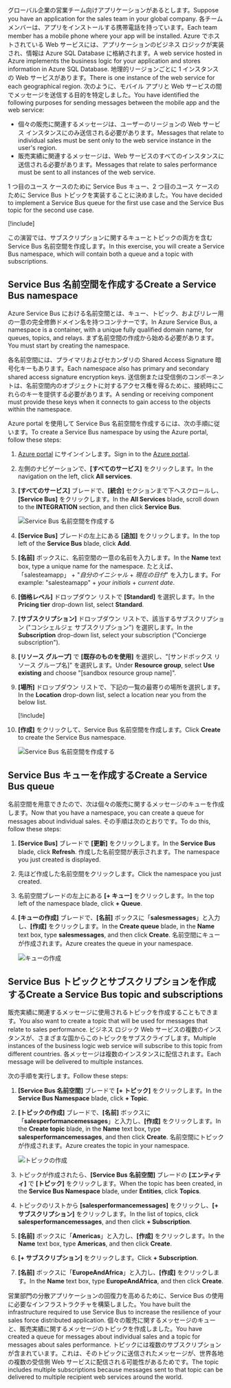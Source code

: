<span data-ttu-id="07da2-101">グローバル企業の営業チーム向けアプリケーションがあるとします。</span><span class="sxs-lookup"><span data-stu-id="07da2-101">Suppose you have an application for the sales team in your global company.</span></span> <span data-ttu-id="07da2-102">各チーム メンバーは、アプリをインストールする携帯電話を持っています。</span><span class="sxs-lookup"><span data-stu-id="07da2-102">Each team member has a mobile phone where your app will be installed.</span></span> <span data-ttu-id="07da2-103">Azure でホストされている Web サービスには、アプリケーションのビジネス ロジックが実装され、情報は Azure SQL Database に格納されます。</span><span class="sxs-lookup"><span data-stu-id="07da2-103">A web service hosted in Azure implements the business logic for your application and stores information in Azure SQL Database.</span></span> <span data-ttu-id="07da2-104">地理的リージョンごとに 1 インスタンスの Web サービスがあります。</span><span class="sxs-lookup"><span data-stu-id="07da2-104">There is one instance of the web service for each geographical region.</span></span> <span data-ttu-id="07da2-105">次のように、モバイル アプリと Web サービスの間でメッセージを送信する目的を特定しました。</span><span class="sxs-lookup"><span data-stu-id="07da2-105">You have identified the following purposes for sending messages between the mobile app and the web service:</span></span>

- <span data-ttu-id="07da2-106">個々の販売に関連するメッセージは、ユーザーのリージョンの Web サービス インスタンスにのみ送信される必要があります。</span><span class="sxs-lookup"><span data-stu-id="07da2-106">Messages that relate to individual sales must be sent only to the web service instance in the user's region.</span></span>
- <span data-ttu-id="07da2-107">販売実績に関連するメッセージは、Web サービスのすべてのインスタンスに送信される必要があります。</span><span class="sxs-lookup"><span data-stu-id="07da2-107">Messages that relate to sales performance must be sent to all instances of the web service.</span></span>

<span data-ttu-id="07da2-108">1 つ目のユース ケースのために Service Bus キュー、2 つ目のユース ケースのために Service Bus トピックを実装することに決めました。</span><span class="sxs-lookup"><span data-stu-id="07da2-108">You have decided to implement a Service Bus queue for the first use case and the Service Bus topic for the second use case.</span></span>

[!include[](../../../includes/azure-sandbox-activate.md)]

<span data-ttu-id="07da2-109">この演習では、サブスクリプションに関するキューとトピックの両方を含む Service Bus 名前空間を作成します。</span><span class="sxs-lookup"><span data-stu-id="07da2-109">In this exercise, you will create a Service Bus namespace, which will contain both a queue and a topic with subscriptions.</span></span>

## <a name="create-a-service-bus-namespace"></a><span data-ttu-id="07da2-110">Service Bus 名前空間を作成する</span><span class="sxs-lookup"><span data-stu-id="07da2-110">Create a Service Bus namespace</span></span>

<span data-ttu-id="07da2-111">Azure Service Bus における名前空間とは、キュー、トピック、およびリレー用の一意の完全修飾ドメイン名を持つコンテナーです。</span><span class="sxs-lookup"><span data-stu-id="07da2-111">In Azure Service Bus, a namespace is a container, with a unique fully qualified domain name, for queues, topics, and relays.</span></span> <span data-ttu-id="07da2-112">まず名前空間の作成から始める必要があります。</span><span class="sxs-lookup"><span data-stu-id="07da2-112">You must start by creating the namespace.</span></span>

<span data-ttu-id="07da2-113">各名前空間には、プライマリおよびセカンダリの Shared Access Signature 暗号化キーもあります。</span><span class="sxs-lookup"><span data-stu-id="07da2-113">Each namespace also has primary and secondary shared access signature encryption keys.</span></span> <span data-ttu-id="07da2-114">送信側または受信側のコンポーネントは、名前空間内のオブジェクトに対するアクセス権を得るために、接続時にこれらのキーを提供する必要があります。</span><span class="sxs-lookup"><span data-stu-id="07da2-114">A sending or receiving component must provide these keys when it connects to gain access to the objects within the namespace.</span></span>

<span data-ttu-id="07da2-115">Azure portal を使用して Service Bus 名前空間を作成するには、次の手順に従います。</span><span class="sxs-lookup"><span data-stu-id="07da2-115">To create a Service Bus namespace by using the Azure portal, follow these steps:</span></span>

1. <span data-ttu-id="07da2-116">[Azure portal](https://portal.azure.com/learn.docs.microsoft.com?azure-portal=true) にサインインします。</span><span class="sxs-lookup"><span data-stu-id="07da2-116">Sign in to the [Azure portal](https://portal.azure.com/learn.docs.microsoft.com?azure-portal=true).</span></span>

1. <span data-ttu-id="07da2-117">左側のナビゲーションで、**[すべてのサービス]** をクリックします。</span><span class="sxs-lookup"><span data-stu-id="07da2-117">In the navigation on the left, click **All services**.</span></span>

1. <span data-ttu-id="07da2-118">**[すべてのサービス]** ブレードで、**[統合]** セクションまで下へスクロールし、**[Service Bus]** をクリックします。</span><span class="sxs-lookup"><span data-stu-id="07da2-118">In the **All Services** blade, scroll down to the **INTEGRATION** section, and then click **Service Bus**.</span></span>

    ![Service Bus 名前空間を作成する](../media/3-create-namespace-1.png)

1. <span data-ttu-id="07da2-120">**[Service Bus]** ブレードの左上にある **[追加]** をクリックします。</span><span class="sxs-lookup"><span data-stu-id="07da2-120">In the top left of the **Service Bus** blade, click **Add**.</span></span>

1. <span data-ttu-id="07da2-121">**[名前]** ボックスに、名前空間の一意の名前を入力します。</span><span class="sxs-lookup"><span data-stu-id="07da2-121">In the **Name** text box, type a unique name for the namespace.</span></span> <span data-ttu-id="07da2-122">たとえば、「salesteamapp」 + "*自分のイニシャル* + *現在の日付*" を入力します。</span><span class="sxs-lookup"><span data-stu-id="07da2-122">For example: "salesteamapp" + *your initials* + *current date*.</span></span>

1. <span data-ttu-id="07da2-123">**[価格レベル]** ドロップダウン リストで **[Standard]** を選択します。</span><span class="sxs-lookup"><span data-stu-id="07da2-123">In the **Pricing tier** drop-down list, select **Standard**.</span></span>

1. <span data-ttu-id="07da2-124">**[サブスクリプション]** ドロップダウン リストで、該当するサブスクリプション ("コンシェルジェ サブスクリプション") を選択します。</span><span class="sxs-lookup"><span data-stu-id="07da2-124">In the **Subscription** drop-down list, select your subscription ("Concierge subscription").</span></span>

1. <span data-ttu-id="07da2-125">**[リソース グループ]** で **[既存のものを使用]** を選択し、"<rgn>[サンドボックス リソース グループ名]</rgn>" を選択します。</span><span class="sxs-lookup"><span data-stu-id="07da2-125">Under **Resource group**, select **Use existing** and choose "<rgn>[sandbox resource group name]</rgn>".</span></span>

1. <span data-ttu-id="07da2-126">**[場所]** ドロップダウン リストで、下記の一覧の最寄りの場所を選択します。</span><span class="sxs-lookup"><span data-stu-id="07da2-126">In the **Location** drop-down list, select a location near you from the below list.</span></span>

    [!include[](../../../includes/azure-sandbox-regions-first-mention-note-friendly.md)]

1. <span data-ttu-id="07da2-127">**[作成]** をクリックして、Service Bus 名前空間を作成します。</span><span class="sxs-lookup"><span data-stu-id="07da2-127">Click **Create** to create the Service Bus namespace.</span></span>

    ![Service Bus 名前空間を作成する](../media/3-create-namespace-2.png)

## <a name="create-a-service-bus-queue"></a><span data-ttu-id="07da2-129">Service Bus キューを作成する</span><span class="sxs-lookup"><span data-stu-id="07da2-129">Create a Service Bus queue</span></span>

<span data-ttu-id="07da2-130">名前空間を用意できたので、次は個々の販売に関するメッセージのキューを作成します。</span><span class="sxs-lookup"><span data-stu-id="07da2-130">Now that you have a namespace, you can create a queue for messages about individual sales.</span></span> <span data-ttu-id="07da2-131">その手順は次のとおりです。</span><span class="sxs-lookup"><span data-stu-id="07da2-131">To do this, follow these steps:</span></span>

1. <span data-ttu-id="07da2-132">**[Service Bus]** ブレードで **[更新]** をクリックします。</span><span class="sxs-lookup"><span data-stu-id="07da2-132">In the **Service Bus** blade, click **Refresh**.</span></span> <span data-ttu-id="07da2-133">作成した名前空間が表示されます。</span><span class="sxs-lookup"><span data-stu-id="07da2-133">The namespace you just created is displayed.</span></span>

1. <span data-ttu-id="07da2-134">先ほど作成した名前空間をクリックします。</span><span class="sxs-lookup"><span data-stu-id="07da2-134">Click the namespace you just created.</span></span>

1. <span data-ttu-id="07da2-135">名前空間ブレードの左上にある **[+ キュー]** をクリックします。</span><span class="sxs-lookup"><span data-stu-id="07da2-135">In the top left of the namespace blade, click **+ Queue**.</span></span>

1. <span data-ttu-id="07da2-136">**[キューの作成]** ブレードで、**[名前]** ボックスに「**salesmessages**」と入力し、**[作成]** をクリックします。</span><span class="sxs-lookup"><span data-stu-id="07da2-136">In the **Create queue** blade, in the **Name** text box, type **salesmessages**, and then click **Create**.</span></span> <span data-ttu-id="07da2-137">名前空間にキューが作成されます。</span><span class="sxs-lookup"><span data-stu-id="07da2-137">Azure creates the queue in your namespace.</span></span>

    ![キューの作成](../media/3-create-queue.png)

## <a name="create-a-service-bus-topic-and-subscriptions"></a><span data-ttu-id="07da2-139">Service Bus トピックとサブスクリプションを作成する</span><span class="sxs-lookup"><span data-stu-id="07da2-139">Create a Service Bus topic and subscriptions</span></span>

<span data-ttu-id="07da2-140">販売実績に関連するメッセージに使用されるトピックを作成することもできます。</span><span class="sxs-lookup"><span data-stu-id="07da2-140">You also want to create a topic that will be used for messages that relate to sales performance.</span></span> <span data-ttu-id="07da2-141">ビジネス ロジック Web サービスの複数のインスタンスが、さまざまな国からこのトピックをサブスクライブします。</span><span class="sxs-lookup"><span data-stu-id="07da2-141">Multiple instances of the business logic web service will subscribe to this topic from different countries.</span></span> <span data-ttu-id="07da2-142">各メッセージは複数のインスタンスに配信されます。</span><span class="sxs-lookup"><span data-stu-id="07da2-142">Each message will be delivered to multiple instances.</span></span>

<span data-ttu-id="07da2-143">次の手順を実行します。</span><span class="sxs-lookup"><span data-stu-id="07da2-143">Follow these steps:</span></span>

1. <span data-ttu-id="07da2-144">**[Service Bus 名前空間]** ブレードで **[+ トピック]** をクリックします。</span><span class="sxs-lookup"><span data-stu-id="07da2-144">In the **Service Bus Namespace** blade, click **+ Topic**.</span></span>

1. <span data-ttu-id="07da2-145">**[トピックの作成]** ブレードで、**[名前]** ボックスに「**salesperformancemessages**」と入力し、**[作成]** をクリックします。</span><span class="sxs-lookup"><span data-stu-id="07da2-145">In the **Create topic** blade, in the **Name** text box, type **salesperformancemessages**, and then click **Create**.</span></span> <span data-ttu-id="07da2-146">名前空間にトピックが作成されます。</span><span class="sxs-lookup"><span data-stu-id="07da2-146">Azure creates the topic in your namespace.</span></span>

    ![トピックの作成](../media/3-create-topic.png)

1. <span data-ttu-id="07da2-148">トピックが作成されたら、**[Service Bus 名前空間]** ブレードの **[エンティティ]** で **[トピック]** をクリックします。</span><span class="sxs-lookup"><span data-stu-id="07da2-148">When the topic has been created, in the **Service Bus Namespace** blade, under **Entities**, click **Topics**.</span></span>

1. <span data-ttu-id="07da2-149">トピックのリストから **[salesperformancemessages]** をクリックし、**[+ サブスクリプション]** をクリックします。</span><span class="sxs-lookup"><span data-stu-id="07da2-149">In the list of topics, click **salesperformancemessages**, and then click **+ Subscription**.</span></span>

1. <span data-ttu-id="07da2-150">**[名前]** ボックスに「**Americas**」と入力し、**[作成]** をクリックします。</span><span class="sxs-lookup"><span data-stu-id="07da2-150">In the **Name** text box, type **Americas**, and then click **Create**.</span></span>

1. <span data-ttu-id="07da2-151">**[+ サブスクリプション]** をクリックします。</span><span class="sxs-lookup"><span data-stu-id="07da2-151">Click **+ Subscription**.</span></span>

1. <span data-ttu-id="07da2-152">**[名前]** ボックスに「**EuropeAndAfrica**」と入力し、**[作成]** をクリックします。</span><span class="sxs-lookup"><span data-stu-id="07da2-152">In the **Name** text box, type **EuropeAndAfrica**, and then click **Create**.</span></span>

<span data-ttu-id="07da2-153">営業部門の分散アプリケーションの回復力を高めるために、Service Bus の使用に必要なインフラストラクチャを構築しました。</span><span class="sxs-lookup"><span data-stu-id="07da2-153">You have built the infrastructure required to use Service Bus to increase the resilience of your sales force distributed application.</span></span> <span data-ttu-id="07da2-154">個々の販売に関するメッセージのキューと、販売実績に関するメッセージのトピックを作成しました。</span><span class="sxs-lookup"><span data-stu-id="07da2-154">You have created a queue for messages about individual sales and a topic for messages about sales performance.</span></span> <span data-ttu-id="07da2-155">トピックには複数のサブスクリプションが含まれています。これは、そのトピックに送信されたメッセージが、世界各地の複数の受信側 Web サービスに配信される可能性があるためです。</span><span class="sxs-lookup"><span data-stu-id="07da2-155">The topic includes multiple subscriptions because messages sent to that topic can be delivered to multiple recipient web services around the world.</span></span>
